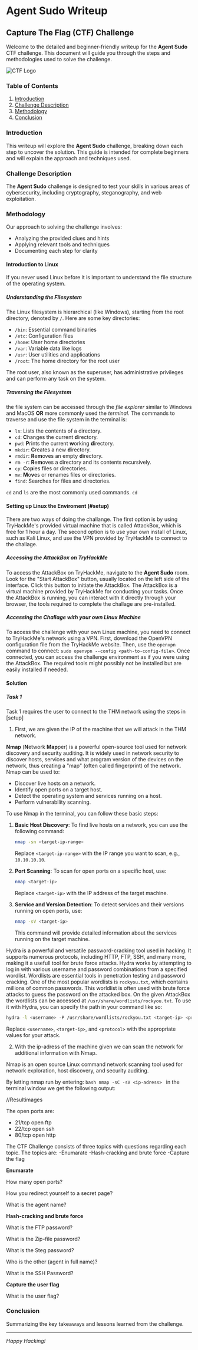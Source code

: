 # Agent Sudo Writeup

## Capture The Flag (CTF) Challenge

Welcome to the detailed and beginner-friendly writeup for the **Agent Sudo** CTF challenge. This document will guide you through the steps and methodologies used to solve the challenge.

![CTF Logo](https://assets.tryhackme.com/img/logo/tryhackme_logo_full.svg)

### Table of Contents
1. [Introduction](#introduction)
2. [Challenge Description](#challenge-description)
3. [Methodology](#methodology)
4. [Conclusion](#conclusion)

### Introduction
This writeup will explore the **Agent Sudo** challenge, breaking down each step to uncover the solution. This guide is intended for complete beginners and will explain the approach and techniques used.

### Challenge Description
The **Agent Sudo** challenge is designed to test your skills in various areas of cybersecurity, including cryptography, steganography, and web exploitation.

### Methodology
Our approach to solving the challenge involves:
- Analyzing the provided clues and hints
- Applying relevant tools and techniques
- Documenting each step for clarity

#### Introduction to Linux
If you never used Linux before it is important to understand the file structure of the operating system.  

##### Understanding the Filesystem
The Linux filesystem is hierarchical (like Windows), starting from the root directory, denoted by `/`. Here are some key directories:

- `/bin`: Essential command binaries
- `/etc`: Configuration files
- `/home`: User home directories
- `/var`: Variable data like logs
- `/usr`: User utilities and applications
- `/root`: The home directory for the root user

The root user, also known as the superuser, has administrative privileges and can perform any task on the system.

##### Traversing the Filesystem
the file system can be accessed through the *file explorer* similar to Windows and MacOS **OR** more commonly used the *terminal*. The commands to traverse and use the file system in the terminal is:
- `ls`: Lists the contents of a directory.
- `cd`: **C**hanges the current **d**irectory.
- `pwd`: **P**rints the current **w**orking **d**irectory.
- `mkdir`: **C**reates a new **d**irectory.
- `rmdir`: **R**e**m**oves an empty **d**irectory.
- `rm -r`: **R**e**m**oves a directory and its contents **r**ecursively.
- `cp`: **C**o**p**ies files or directories.
- `mv`: **M**o**v**es or renames files or directories.
- `find`: Searches for files and directories.

`cd` and `ls` are the most commonly used commands. `cd` 

#### Setting up Linux the Enviroment (#setup)
There are two ways of doing the challange. The first option is by using TryHackMe's provided virtual machine that is called AttackBox, which is free for 1 hour a day. The second option is to use your own install of Linux, such as Kali Linux, and use the VPN provided by TryHackMe to connect to the challage.

##### Accessing the AttackBox on TryHackMe
To access the AttackBox on TryHackMe, navigate to the **Agent Sudo** room. Look for the "Start AttackBox" button, usually located on the left side of the interface. Click this button to initiate the AttackBox. The AttackBox is a virtual machine provided by TryHackMe for conducting your tasks. Once the AttackBox is running, you can interact with it directly through your browser, the tools required to complete the challage are pre-installed.

##### Accessing the Challage with your own Linux Machine
To access the challenge with your own Linux machine, you need to connect to TryHackMe's network using a VPN. First, download the OpenVPN configuration file from the TryHackMe website. Then, use the `openvpn` command to connect: `sudo openvpn --config <path-to-config-file>`. Once connected, you can access the challenge environment as if you were using the AttackBox. The required tools might possibly not be installed but are easily installed if needed. 

#### Solution

##### Task 1

Task 1 requires the user to connect to the THM network using the steps in [setup]


1. First, we are given the IP of the machine that we will attack in the THM network.  

**Nmap** (**N**etwork **Map**per) is a powerful open-source tool used for network discovery and security auditing. It is widely used in network security to discover hosts, services and what program version of the devices on the network, thus creating a "map" (often called fingerprint) of the network. Nmap can be used to:

- Discover live hosts on a network.
- Identify open ports on a target host.
- Detect the operating system and services running on a host.
- Perform vulnerability scanning.

To use Nmap in the terminal, you can follow these basic steps:

1. **Basic Host Discovery**: To find live hosts on a network, you can use the following command:
    ```bash
    nmap -sn <target-ip-range>
    ```
    Replace `<target-ip-range>` with the IP range you want to scan, e.g., `10.10.10.10`.

2. **Port Scanning**: To scan for open ports on a specific host, use:
    ```bash
    nmap <target-ip>
    ```
    Replace `<target-ip>` with the IP address of the target machine.

3. **Service and Version Detection**: To detect services and their versions running on open ports, use:
    ```bash
    nmap -sV <target-ip>
    ```
    This command will provide detailed information about the services running on the target machine.



Hydra is a powerful and versatile password-cracking tool used in hacking. It supports numerous protocols, including HTTP, FTP, SSH, and many more, making it a usefull tool for brute force attacks. Hydra works by attempting to log in with various username and password combinations from a specified wordlist. Wordlists are essential tools in penetration testing and password cracking. One of the most popular wordlists is `rockyou.txt`, which contains millions of common passwords. This worldlist is often used with brute force attacks to guess the password on the attacked box. On the given AttackBox the wordlists can be accessed at `/usr/share/wordlists/rockyou.txt`. To use it with Hydra, you can specify the path in your command like so:

```bash
hydra -l <username> -P /usr/share/wordlists/rockyou.txt <target-ip> <protocol>
```

Replace `<username>`, `<target-ip>`, and `<protocol>` with the appropriate values for your attack.

2. With the ip-adress of the machine given we can scan the network for additional information with Nmap. 

Nmap is an open source Linux command network scanning tool used for network exploration, host discovery, and security auditing.

By letting nmap run by entering: 
    ```bash
    nmap -sC -sV <ip-adress>
    ```
in the terminal window we get the following output:

//Resultimages

The open ports are: 
- 21/tcp open ftp
- 22/tcp open ssh
- 80/tcp open http

The CTF Challenge consists of three topics with questions regarding each topic. The topics are:
-Enumarate
-Hash-cracking and brute force
-Capture the flag


**Enumarate**

How many open ports?

How you redirect yourself to a secret page?

What is the agent name?

**Hash-cracking and brute force**

What is the FTP password?

What is the Zip-file password?

What is the Steg password?

Who is the other (agent in full name)?

What is the SSH Password?

**Capture the user flag**

What is the user flag?


### Conclusion
Summarizing the key takeaways and lessons learned from the challenge.

---

*Happy Hacking!*

